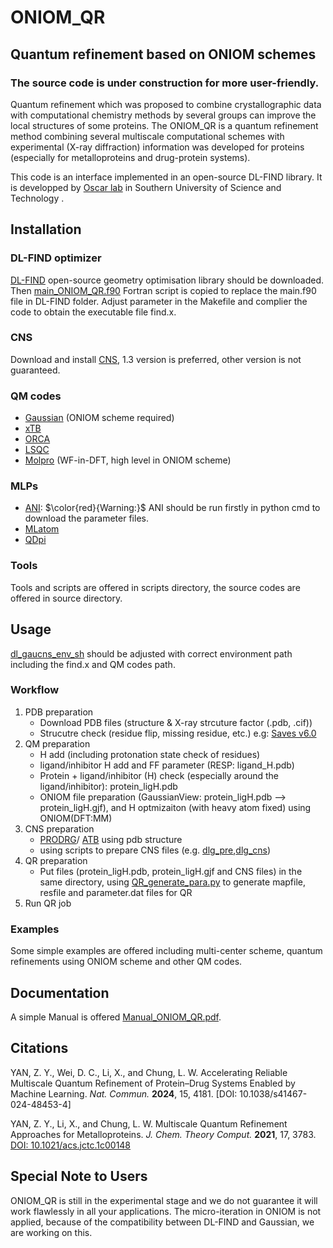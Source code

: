 # ONIOM_QR
## Quantum refinement based on ONIOM schemes

### The source code is under construction for more user-friendly.

Quantum refinement which was proposed to combine crystallographic data with computational chemistry methods by several groups can improve the local structures of some proteins. The ONIOM_QR is a quantum refinement method combining several multiscale computational schemes with experimental (X-ray diffraction) information was developed for proteins (especially for metalloproteins and drug-protein systems). 

This code is an interface implemented in an open-source DL-FIND library.
It is developped by [Oscar lab](https://faculty.sustech.edu.cn/oscarchung/en/) in Southern University of Science and Technology .

## Installation
### DL-FIND optimizer
[DL-FIND](https://www.chemshell.org/dl-find) open-source geometry optimisation library should be downloaded.
Then [main_ONIOM_QR.f90](./main_ONIOM_QR.f90) Fortran script is copied to replace the main.f90 file in DL-FIND folder. 
Adjust parameter in the Makefile and complier the code to obtain the executable file find.x.

### CNS
Download and install [CNS](http://cns-online.org/v1.3/), 1.3 version is preferred, other version is not guaranteed.

### QM codes
* [Gaussian](http://gaussian.com/) (ONIOM scheme required)
* [xTB](https://github.com/grimme-lab/xtb) 
* [ORCA](https://orcaforum.kofo.mpg.de/app.php/portal)
* [LSQC](https://itcc.nju.edu.cn/lsqc/)
* [Molpro](https://www.molpro.net/) (WF-in-DFT, high level in ONIOM scheme)

### MLPs
* [ANI](https://aiqm.github.io/torchani/index.html): $\color{red}{Warning:}$ ANI should be run firstly in python cmd to download the parameter files.
* [MLatom](http://mlatom.com/)
* [QDpi](https://gitlab.com/RutgersLBSR/qdpi)

### Tools
Tools and scripts are offered in scripts directory, the source codes are offered in source directory.

## Usage
[dl_gaucns_env_sh](./dl_gaucns_env_sh) should be adjusted with correct environment path including the find.x and QM codes path.

### Workflow
1. PDB preparation
    * Download PDB files (structure & X-ray strcuture factor (.pdb, .cif))
    * Strucutre check (residue flip, missing residue, etc.) e.g: [Saves v6.0](https://saves.mbi.ucla.edu/)
2. QM preparation
    * H add (including protonation state check of residues)
    * ligand/inhibitor H add and FF parameter (RESP: ligand_H.pdb)
    * Protein + ligand/inhibitor (H) check (especially around the ligand/inhibitor): protein_ligH.pdb
    * ONIOM file preparation (GaussianView: protein_ligH.pdb --> protein_ligH.gjf), and H optmizaiton (with heavy atom fixed) using ONIOM(DFT:MM) 
3. CNS preparation
    * [PRODRG](davapc1.bioch.dundee.ac.uk/cgi-bin/prodrg/run.html)/ [ATB](https://atb.uq.edu.au/index.py) using pdb structure
    * using scripts to prepare CNS files (e.g. [dlg_pre](/scripts/dlg_pre),[dlg_cns](/scripts/dlg_cns))
4. QR preparation
    * Put files (protein_ligH.pdb, protein_ligH.gjf and CNS files) in the same directory, using [QR_generate_para.py](/Tools/Code/QR_generate_para.py) to generate mapfile, resfile and parameter.dat files for QR
5. Run QR job
### Examples
Some simple examples are offered including multi-center scheme, quantum refinements using ONIOM scheme and other QM codes.

## Documentation
A simple Manual is offered [Manual_ONIOM_QR.pdf](./Manual_ONIOM_QR.pdf).

## Citations
YAN, Z. Y., Wei, D. C., Li, X., and Chung, L. W. Accelerating Reliable Multiscale Quantum Refinement of Protein–Drug Systems Enabled by Machine Learning. *Nat. Commun.* **2024**, 15, 4181. [DOI: 10.1038/s41467-024-48453-4]

YAN, Z. Y., Li, X., and Chung, L. W. Multiscale Quantum Refinement Approaches for Metalloproteins. *J. Chem. Theory Comput.* **2021**, 17, 3783. [DOI: 10.1021/acs.jctc.1c00148](https://pubs.acs.org/doi/10.1021/acs.jctc.1c00148)

## Special Note to Users
ONIOM_QR is still in the experimental stage and we do not guarantee it will work flawlessly in all your applications.
The micro-iteration in ONIOM is not applied, because of the compatibility between DL-FIND and Gaussian, we are working on this.   



